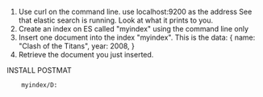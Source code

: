 1. Use curl on the command line. use localhost:9200 as the address
	See that elastic search is running.
	Look at what it prints to you.
2. Create an index on ES called "myindex" using the command line only
3. Insert one document into the index "myindex".
	This is the data:
	{
		name: "Clash of the Titans",
		year: 2008,
	}
4. Retrieve the document you just inserted.


INSTALL POSTMAT

		myindex/D:
